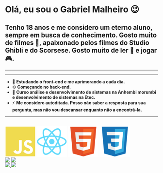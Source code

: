 # Olá, eu sou o Gabriel Malheiro 😉

## Tenho 18 anos e me considero um eterno aluno, sempre em busca de conhecimento. Gosto muito de filmes 🎥, apaixonado pelos filmes do Studio Ghibli e do Scorsese. Gosto muito de ler 📖 e jogar 🎮. 
____
____
- 🎨 **Estudando o front-end e me aprimorando a cada dia.**
- ⚙️ **Começando no back-end.**
- 🏫 **Curso análise e desenvolvimento de sistemas na Anhembi morumbi e desenvolvimento de sistemas na Etec.**
- ⚡ **Me considero autoditada. Posso não saber a resposta para sua pergunta, mas não vou descansar enquanto não a encontrá-la.**
____


  
<div style="display: inline_block"><br>
  <img align="center" alt="JavaScript logo" height="100" width="100" src="https://raw.githubusercontent.com/devicons/devicon/master/icons/javascript/javascript-plain.svg">
  <img align="center" alt="React logo" height="100" width="100" src="https://raw.githubusercontent.com/devicons/devicon/master/icons/react/react-original.svg">
  <img align="center" alt="HTML logo" height="100" width="100" src="https://raw.githubusercontent.com/devicons/devicon/master/icons/html5/html5-original.svg">
  <img align="center" alt="CSS logo" height="100" width="100" src="https://raw.githubusercontent.com/devicons/devicon/master/icons/css3/css3-original.svg">
</div>

<div style ="display: inline_block">
  <img height="180em" align="center" src="https://github-readme-stats.vercel.app/api?username=gmalheiro&show_icons=true&theme=nord"/>
  <img height="360em" align="center" src="https://github-readme-stats.vercel.app/api/top-langs/?username=gmalheiro&langs_count=8"/>
</div>

<div>
    <a href = "mailto:gabrielsilvamalheiro7@gmail.com"><img src="https://img.shields.io/badge/Gmail-D14836?style=for-the-badge&logo=gmail&logoColor=white"                target="_blank">   </a>
    <a href="https://www.linkedin.com/in/gabriel-malheiro-585091220/" target="_blank"><img src="https://img.shields.io/badge/-LinkedIn-%230077B5?style=for-the-               badge&logo=linkedin&logoColor=white" target="_blank"></a>   
</div>

